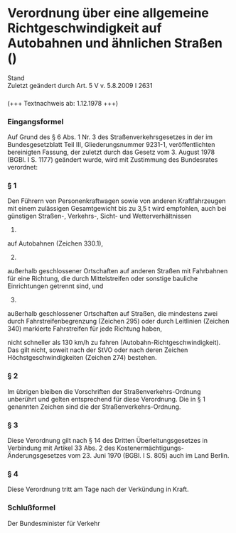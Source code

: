Verordnung über eine allgemeine Richtgeschwindigkeit auf Autobahnen und ähnlichen Straßen ()
============================================================================================

Stand  
Zuletzt geändert durch Art. 5 V v. 5.8.2009 I 2631

### 

(+++ Textnachweis ab: 1.12.1978 +++)

### Eingangsformel

Auf Grund des § 6 Abs. 1 Nr. 3 des Straßenverkehrsgesetzes in der im Bundesgesetzblatt Teil III, Gliederungsnummer 9231-1, veröffentlichten bereinigten Fassung, der zuletzt durch das Gesetz vom 3. August 1978 (BGBl. I S. 1177) geändert wurde, wird mit Zustimmung des Bundesrates verordnet:

### § 1

Den Führern von Personenkraftwagen sowie von anderen Kraftfahrzeugen mit einem zulässigen Gesamtgewicht bis zu 3,5 t wird empfohlen, auch bei günstigen Straßen-, Verkehrs-, Sicht- und Wetterverhältnissen

1.  
auf Autobahnen (Zeichen 330.1),

2.  
außerhalb geschlossener Ortschaften auf anderen Straßen mit Fahrbahnen für eine Richtung, die durch Mittelstreifen oder sonstige bauliche Einrichtungen getrennt sind, und

3.  
außerhalb geschlossener Ortschaften auf Straßen, die mindestens zwei durch Fahrstreifenbegrenzung (Zeichen 295) oder durch Leitlinien (Zeichen 340) markierte Fahrstreifen für jede Richtung haben,

nicht schneller als 130 km/h zu fahren (Autobahn-Richtgeschwindigkeit). Das gilt nicht, soweit nach der StVO oder nach deren Zeichen Höchstgeschwindigkeiten (Zeichen 274) bestehen.

### § 2

Im übrigen bleiben die Vorschriften der Straßenverkehrs-Ordnung unberührt und gelten entsprechend für diese Verordnung. Die in § 1 genannten Zeichen sind die der Straßenverkehrs-Ordnung.

### § 3

Diese Verordnung gilt nach § 14 des Dritten Überleitungsgesetzes in Verbindung mit Artikel 33 Abs. 2 des Kostenermächtigungs-Änderungsgesetzes vom 23. Juni 1970 (BGBl. I S. 805) auch im Land Berlin.

### § 4

Diese Verordnung tritt am Tage nach der Verkündung in Kraft.

### Schlußformel

Der Bundesminister für Verkehr
